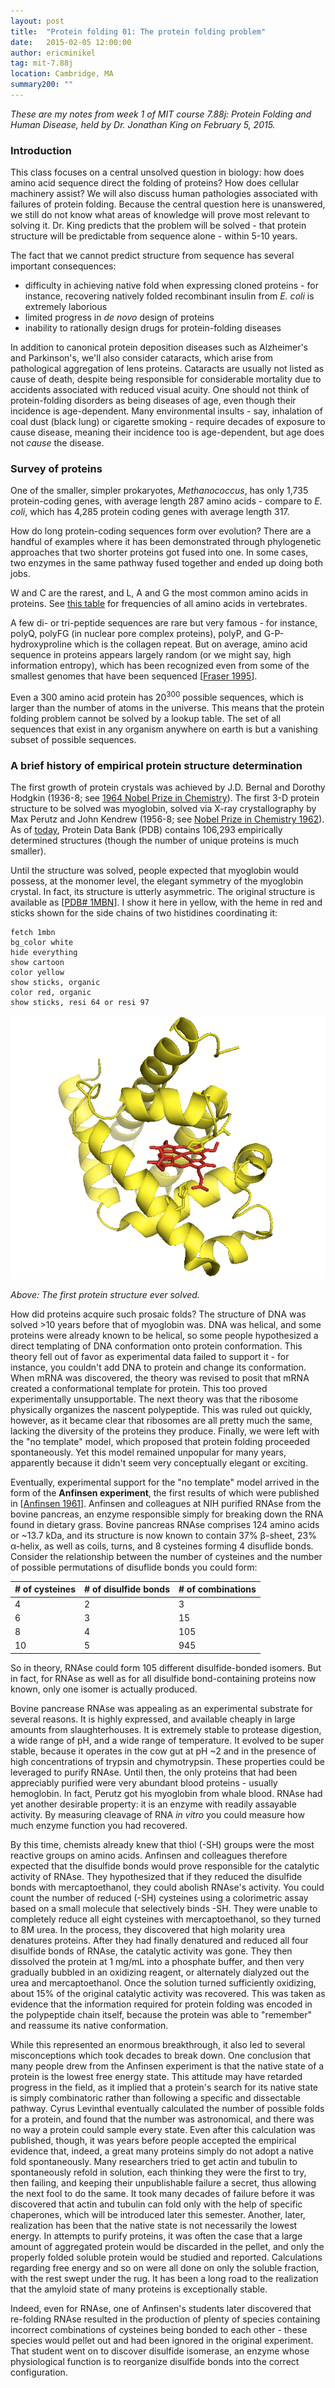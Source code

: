 ```yaml
---
layout: post
title:  "Protein folding 01: The protein folding problem"
date:   2015-02-05 12:00:00
author: ericminikel
tag: mit-7.88j
location: Cambridge, MA
summary200: ""
---
```


*These are my notes from week 1 of MIT course 7.88j: Protein Folding and Human Disease, held by Dr. Jonathan King on February 5, 2015.*

### Introduction

This class focuses on a central unsolved question in biology: how does amino acid sequence direct the folding of proteins? How does cellular machinery assist? We will also discuss human pathologies associated with failures of protein folding. Because the central question here is unanswered, we still do not know what areas of knowledge will prove most relevant to solving it. Dr. King predicts that the problem will be solved - that protein structure will be predictable from sequence alone - within 5-10 years.

The fact that we cannot predict structure from sequence has several important consequences:

+ difficulty in achieving native fold when expressing cloned proteins - for instance, recovering natively folded recombinant insulin from *E. coli* is extremely laborious
+ limited progress in *de novo* design of proteins
+ inability to rationally design drugs for protein-folding diseases

In addition to canonical protein deposition diseases such as Alzheimer's and Parkinson's, we'll also consider cataracts, which arise from pathological aggregation of lens proteins. Cataracts are usually not listed as cause of death, despite being responsible for considerable mortality due to accidents associated with reduced visual acuity. One should not think of protein-folding disorders as being diseases of age, even though their incidence is age-dependent. Many environmental insults - say, inhalation of coal dust (black lung) or cigarette smoking - require decades of exposure to cause disease, meaning their incidence too is age-dependent, but age does not *cause* the disease.

### Survey of proteins

One of the smaller, simpler prokaryotes, *Methanococcus*, has only 1,735 protein-coding genes, with average length 287 amino acids - compare to *E. coli*, which has 4,285 protein coding genes with average length 317.

How do long protein-coding sequences form over evolution? There are a handful of examples where it has been demonstrated through phylogenetic approaches that two shorter proteins got fused into one. In some cases, two enzymes in the same pathway fused together and ended up doing both jobs.

W and C are the rarest, and L, A and G the most common amino acids in proteins. See [this table](http://www.tiem.utk.edu/~gross/bioed/webmodules/aminoacid.htm) for frequencies of all amino acids in vertebrates.

A few di- or tri-peptide sequences are rare but very famous - for instance, polyQ, polyFG (in nuclear pore complex proteins), polyP, and G-P-hydroxyproline which is the collagen repeat. But on average, amino acid sequence in proteins appears largely random (or we might say, high information entropy), which has been recognized even from some of the smallest genomes that have been sequenced [[Fraser 1995]].

Even a 300 amino acid protein has 20<sup>300</sup> possible sequences, which is larger than the number of atoms in the universe. This means that the protein folding problem cannot be solved by a lookup table. The set of all sequences that exist in any organism anywhere on earth is but a vanishing subset of possible sequences.

### A brief history of empirical protein structure determination

The first growth of protein crystals was achieved by J.D. Bernal and Dorothy Hodgkin (1936-8; see [1964 Nobel Prize in Chemistry](http://www.nobelprize.org/nobel_prizes/chemistry/laureates/1964/perspectives.html)). The first 3-D protein structure to be solved was myoglobin, solved via X-ray crystallography by Max Perutz and John Kendrew (1956-8; see [Nobel Prize in Chemistry 1962](http://www.nobelprize.org/nobel_prizes/chemistry/laureates/1962/)). As of [today](http://web.archive.org/web/20150205201505/http://pdb.org/pdb/home/home.do), Protein Data Bank (PDB) contains 106,293 empirically determined structures (though the number of unique proteins is much smaller).

Until the structure was solved, people expected that myoglobin would possess, at the monomer level, the elegant symmetry of the myoglobin crystal. In fact, its structure is utterly asymmetric. The original structure is available as [[PDB# 1MBN](http://pdb.org/pdb/explore/explore.do?structureId=1mbn)]. I show it here in yellow, with the heme in red and sticks shown for the side chains of two histidines coordinating it:

~~~ 
fetch 1mbn
bg_color white
hide everything
show cartoon
color yellow
show sticks, organic
color red, organic
show sticks, resi 64 or resi 97
~~~ 

![](/media/2015/02/myoglobin-structure.png "myoglobin")

*Above: The first protein structure ever solved.*

How did proteins acquire such prosaic folds? The structure of DNA was solved >10 years before that of myoglobin was. DNA was helical, and some proteins were already known to be helical, so some people hypothesized a direct templating of DNA conformation onto protein conformation. This theory fell out of favor as experimental data failed to support it - for instance, you couldn't add DNA to protein and change its conformation. When mRNA was discovered, the theory was revised to posit that mRNA created a conformational template for protein. This too proved experimentally unsupportable. The next theory was that the ribosome physically organizes the nascent polypeptide. This was ruled out quickly, however, as it became clear that ribosomes are all pretty much the same, lacking the diversity of the proteins they produce. Finally, we were left with the "no template" model, which proposed that protein folding proceeded spontaneously. Yet this model remained unpopular for many years, apparently because it didn't seem very conceptually elegant or exciting.

Eventually, experimental support for the "no template" model arrived in the form of the **Anfinsen experiment**, the first results of which were published in [[Anfinsen 1961]]. Anfinsen and colleagues at NIH purified RNAse from the bovine pancreas, an enzyme responsible simply for breaking down the RNA found in dietary grass. Bovine pancreas RNAse comprises 124 amino acids or ~13.7 kDa, and its structure is now known to contain 37% &beta;-sheet, 23% &alpha;-helix, as well as coils, turns, and 8 cysteines forming 4 disuflide bonds. Consider the relationship between the number of cysteines and the number of possible permutations of disuflide bonds you could form:

| # of cysteines | # of disulfide bonds | # of combinations |
| ---- | ---- | ---- |
| 4 | 2 | 3 |
| 6 | 3 | 15 |
| 8 | 4 | 105 |
| 10 | 5 | 945 |

So in theory, RNAse could form 105 different disulfide-bonded isomers. But in fact, for RNAse as well as for all disulfide bond-containing proteins now known, only one isomer is actually produced.

Bovine pancrease RNAse was appealing as an experimental substrate for several reasons. It is highly expressed, and available cheaply in large amounts from slaughterhouses. It is extremely stable to protease digestion, a wide range of pH, and a wide range of temperature. It evolved to be super stable, because it operates in the cow gut at pH ~2 and in the presence of high concentrations of trypsin and chymotrypsin. These properties could be leveraged to purify RNAse. Until then, the only proteins that had been appreciably purified were very abundant blood proteins - usually hemoglobin. In fact, Perutz got his myoglobin from whale blood. RNAse had yet another desirable property: it is an enzyme with readily assayable activity. By measuring cleavage of RNA *in vitro* you could measure how much enzyme function you had recovered. 

By this time, chemists already knew that thiol (-SH) groups were the most reactive groups on amino acids. Anfinsen and colleagues therefore expected that the disulfide bonds would prove responsible for the catalytic activity of RNAse. They hypothesized that if they reduced the disulfide bonds with mercaptoethanol, they could abolish RNAse's activity. You could count the number of reduced (-SH) cysteines using a colorimetric assay based on a small molecule that selectively binds -SH. They were unable to completely reduce all eight cysteines with mercaptoethanol, so they turned to 8M urea. In the process, they discovered that high molarity urea denatures proteins. After they had finally denatured and reduced all four disulfide bonds of RNAse, the catalytic activity was gone. They then dissolved the protein at 1 mg/mL into a phosphate buffer, and then very gradually bubbled in an oxidizing reagent, or alternately dialyzed out the urea and mercaptoethanol. Once the solution turned sufficiently oxidizing, about 15% of the original catalytic activity was recovered. This was taken as evidence that the information required for protein folding was encoded in the polypeptide chain itself, because the protein was able to "remember" and reassume its native conformation.

While this represented an enormous breakthrough, it also led to several misconceptions which took decades to break down. One conclusion that many people drew from the Anfinsen experiment is that the native state of a protein is the lowest free energy state. This attitude may have retarded progress in the field, as it implied that a protein's search for its native state is simply combinatoric rather than following a specific and dissectable pathway. Cyrus Levinthal eventually calculated the number of possible folds for a protein, and found that the number was astronomical, and there was no way a protein could sample every state. Even after this calculation was published, though, it was years before people accepted the empirical evidence that, indeed, a great many proteins simply do not adopt a native fold spontaneously. Many researchers tried to get actin and tubulin to spontaneously refold in solution, each thinking they were the first to try, then failing, and keeping their unpublishable failure a secret, thus allowing the next fool to do the same. It took many decades of failure before it was discovered that actin and tubulin can fold only with the help of specific chaperones, which will be introduced later this semester. Another, later, realization has been that the native state is not necessarily the lowest energy. In attempts to purify proteins, it was often the case that a large amount of aggregated protein would be discarded in the pellet, and only the properly folded soluble protein would be studied and reported. Calculations regarding free energy and so on were all done on only the soluble fraction, with the rest swept under the rug. It has been a long road to the realization that the amyloid state of many proteins is exceptionally stable.

Indeed, even for RNAse, one of Anfinsen's students later discovered that re-folding RNAse resulted in the production of plenty of species containing incorrect combinations of cysteines being bonded to each other - these species would pellet out and had been ignored in the original experiment. That student went on to discover disulfide isomerase, an enzyme whose physiological function is to reorganize disulfide bonds into the correct configuration.

[Anfinsen 1961]: http://www.ncbi.nlm.nih.gov/pubmed/13683522/ "ANFINSEN CB, HABER E, SELA M, WHITE FH Jr. The kinetics of formation of native ribonuclease during oxidation of the reduced polypeptide chain. Proc Natl Acad Sci U S A. 1961 Sep 15;47:1309-14. PubMed PMID: 13683522; PubMed Central PMCID: PMC223141."

[Fraser 1995]: http://www.ncbi.nlm.nih.gov/pubmed/7569993 "Fraser CM, Gocayne JD, White O, Adams MD, Clayton RA, Fleischmann RD, Bult CJ, Kerlavage AR, Sutton G, Kelley JM, Fritchman RD, Weidman JF, Small KV, Sandusky M, Fuhrmann J, Nguyen D, Utterback TR, Saudek DM, Phillips CA, Merrick JM, Tomb JF, Dougherty BA, Bott KF, Hu PC, Lucier TS, Peterson SN, Smith HO, Hutchison CA  3rd, Venter JC. The minimal gene complement of Mycoplasma genitalium. Science. 1995 Oct 20;270(5235):397-403. PubMed PMID: 7569993."

